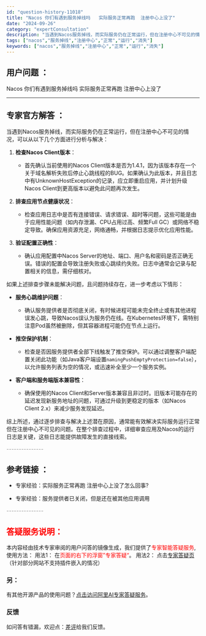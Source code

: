```yaml
---
id: "question-history-11018"
title: "Nacos 你们有遇到服务掉线吗   实际服务正常再跑  注册中心上没了"
date: "2024-09-26"
category: "expertConsultation"
description: "当遇到Nacos服务掉线，而实际服务仍在正常运行，但在注册中心不可见的情况，可以从以下几个方面进行分析与解决：1. **检查Nacos Client版本**：   - 首先确认当前使用的Nacos Client版本是否为1.4.1，因为该版本存在一个关于域名解析失败后停止心跳线程的BUG。如果确认为"
tags: ["nacos","服务掉线","注册中心","正常","运行","消失"]
keywords: ["nacos","服务掉线","注册中心","正常","运行","消失"]
---
```


## 用户问题 ： 
 Nacos 你们有遇到服务掉线吗   实际服务正常再跑  注册中心上没了  

---------------
## 专家官方解答 ：

当遇到Nacos服务掉线，而实际服务仍在正常运行，但在注册中心不可见的情况，可以从以下几个方面进行分析与解决：

1. **检查Nacos Client版本**：
   - 首先确认当前使用的Nacos Client版本是否为1.4.1，因为该版本存在一个关于域名解析失败后停止心跳线程的BUG。如果确认为此版本，并且日志中有UnknownHostException的记录，应立即重启应用，并计划升级Nacos Client到更高版本以避免此问题再次发生。

2. **排查应用节点健康状况**：
   - 检查应用日志中是否有连接错误、请求错误、超时等问题，这些可能是由于应用性能问题（如内存泄漏、CPU占用过高、频繁Full GC）或网络不稳定导致。确保应用资源充足，网络通畅，并根据日志提示优化应用性能。

3. **验证配置正确性**：
   - 确认应用配置中Nacos Server的地址、端口、用户名和密码是否正确无误。错误的配置会导致注册失败或心跳续约失败。日志中通常会记录与配置相关的信息，需仔细核对。

如果上述排查步骤未能解决问题，且问题持续存在，进一步考虑以下情形：

- **服务心跳维护问题**：
  - 确认服务提供者是否彻底关闭，有时候进程可能未完全终止或有其他进程误发心跳，导致Nacos误认为服务仍在线。在Kubernetes环境下，需特别注意Pod虽然被删除，但其容器进程可能仍在节点上运行。

- **推空保护机制**：
  - 检查是否因服务提供者全部下线触发了推空保护。可以通过调整客户端配置关闭此功能（如Java客户端设置`namingPushEmptyProtection=false`），以允许服务列表为空的情况，或迅速补全至少一个服务实例。

- **客户端和服务端版本兼容性**：
  - 确保使用的Nacos Client和Server版本兼容且非过时。旧版本可能存在的延迟发现新服务地址的问题，可通过升级到更稳定的版本（如Nacos Client 2.x）来减少服务发现延迟。

综上所述，通过逐步排查与解决上述潜在原因，通常能有效解决实际服务运行正常但在注册中心不可见的问题。在整个排查过程中，详细审查应用及Nacos的运行日志是关键，这些日志能提供故障发生的直接线索。


<font color="#949494">---------------</font> 


## 参考链接 ：

* 专家经验：实际服务正常再跑 注册中心上没了怎么回事? 
 
 * 专家经验：服务提供者已关闭，但是还在被其他应用调用 


 <font color="#949494">---------------</font> 
 


## <font color="#FF0000">答疑服务说明：</font> 

本内容经由技术专家审阅的用户问答的镜像生成，我们提供了<font color="#FF0000">专家智能答疑服务</font>,使用方法：
用法1： 在<font color="#FF0000">页面的右下的浮窗”专家答疑“</font>。
用法2： 点击[专家答疑页](https://answer.opensource.alibaba.com/docs/intro)（针对部分网站不支持插件嵌入的情况）
### 另：


有其他开源产品的使用问题？[点击访问阿里AI专家答疑服务](https://answer.opensource.alibaba.com/docs/intro)。
### 反馈
如问答有错漏，欢迎点：[差评](https://ai.nacos.io/user/feedbackByEnhancerGradePOJOID?enhancerGradePOJOId=13707)给我们反馈。
